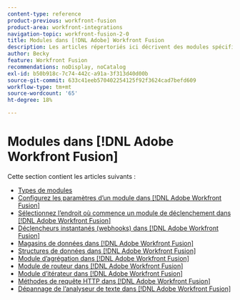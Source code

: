 ```yaml
---
content-type: reference
product-previous: workfront-fusion
product-area: workfront-integrations
navigation-topic: workfront-fusion-2-0
title: Modules dans [!DNL Adobe] Workfront Fusion
description: Les articles répertoriés ici décrivent des modules spécifiques et leurs fonctionnalités dans [!DNL Adobe Workfront Fusion].
author: Becky
feature: Workfront Fusion
recommendations: noDisplay, noCatalog
exl-id: b50b918c-7c74-442c-a91a-3f313d40d00b
source-git-commit: 633c41eeb570402254125f92f3624cad7befd609
workflow-type: tm+mt
source-wordcount: '65'
ht-degree: 18%

---
```


# Modules dans [!DNL Adobe Workfront Fusion]

Cette section contient les articles suivants :

* [Types de modules](../../workfront-fusion/modules/module-types.md)
* [Configurez les paramètres d’un module dans [!DNL Adobe Workfront Fusion]](../../workfront-fusion/modules/configure-a-modules-settings.md)
* [Sélectionnez l’endroit où commence un module de déclenchement dans [!DNL Adobe Workfront Fusion]](../../workfront-fusion/modules/choose-where-trigger-module-starts.md)
* [Déclencheurs instantanés (webhooks) dans [!DNL Adobe Workfront Fusion]](/help/quicksilver/workfront-fusion/webhooks/instant-triggers-webhooks.md)
* [Magasins de données dans  [!DNL Adobe Workfront Fusion]](../../workfront-fusion/modules/data-stores.md)
* [Structures de données dans [!DNL Adobe Workfront Fusion]](../../workfront-fusion/modules/data-structures.md)
* [Module d’agrégation dans [!DNL Adobe Workfront Fusion]](../../workfront-fusion/modules/aggregator-module.md)
* [Module de routeur dans [!DNL Adobe Workfront Fusion]](../../workfront-fusion/modules/router-module.md)
* [Module d’itérateur dans [!DNL Adobe Workfront Fusion]](../../workfront-fusion/modules/iterator-module.md)
* [Méthodes de requête HTTP dans [!DNL Adobe Workfront Fusion]](../../workfront-fusion/modules/http-request-methods.md)
* [Dépannage de l’analyseur de texte dans [!DNL Adobe Workfront Fusion]](../../workfront-fusion/modules/text-parser-troubleshooting.md)
